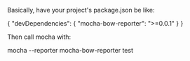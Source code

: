 Basically, have your project's package.json be like:

{
  "devDependencies": {
      "mocha-bow-reporter": ">=0.0.1"
  }
}

Then call mocha with:

mocha --reporter mocha-bow-reporter test
